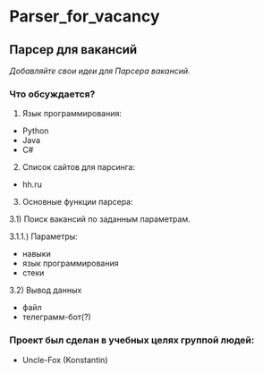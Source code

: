 # Parser_for_vacancy
## Парсер для вакансий

*Добавляйте свои идеи для Парсера вакансий.*

### Что обсуждается?

1) Язык программирования:
- Python
- Java
- C#

2) Список сайтов для парсинга:
- hh.ru

3) Основные функции парсера:

3.1) Поиск вакансий по заданным параметрам.

3.1.1.) Параметры:
- навыки
- язык программирования
- стеки

3.2) Вывод данных
- файл
- телеграмм-бот(?)


### Проект был сделан в учебных целях группой людей:
- Uncle-Fox (Konstantin)
